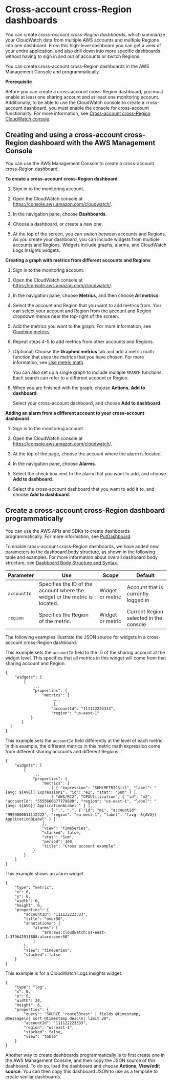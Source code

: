# Cross\-account cross\-Region dashboards<a name="cloudwatch_xaxr_dashboard"></a>

You can create *cross\-account cross\-Region dashboards*, which summarize your CloudWatch data from multiple AWS accounts and multiple Regions into one dashboard\. From this high\-level dashboard you can get a view of your entire application, and also drill down into more specific dashboards without having to sign in and out of accounts or switch Regions\.

You can create cross\-account cross\-Region dashboards in the AWS Management Console and programmatically\.

**Prerequisite**

Before you can create a cross\-account cross\-Region dashboard, you must enable at least one sharing account and at least one monitoring account\. Additionally, to be able to use the CloudWatch console to create a cross\-account dashboard, you must enable the console for cross\-account functionality\. For more information, see [Cross\-account cross\-Region CloudWatch console](Cross-Account-Cross-Region.md)\.

## Creating and using a cross\-account cross\-Region dashboard with the AWS Management Console<a name="create_xaxr_dashboard"></a>

You can use the AWS Management Console to create a cross\-account cross\-Region dashboard\.

**To create a cross\-account cross\-Region dashboard**

1. Sign in to the monitoring account\.

1. Open the CloudWatch console at [https://console\.aws\.amazon\.com/cloudwatch/](https://console.aws.amazon.com/cloudwatch/)\.

1. In the navigation pane, choose **Dashboards**\.

1. Choose a dashboard, or create a new one\.

1. At the top of the screen, you can switch between accounts and Regions\. As you create your dashboard, you can include widgets from multiple accounts and Regions\. Widgets include graphs, alarms, and CloudWatch Logs Insights widgets\.

**Creating a graph with metrics from different accounts and Regions**

1. Sign in to the monitoring account\.

1. Open the CloudWatch console at [https://console\.aws\.amazon\.com/cloudwatch/](https://console.aws.amazon.com/cloudwatch/)\.

1. In the navigation pane, choose **Metrics**, and then choose **All metrics**\.

1.  Select the account and Region that you want to add metrics from\. You can select your account and Region from the account and Region dropdown menus near the top\-right of the screen\.

1. Add the metrics you want to the graph\. For more information, see [Graphing metrics](graph_metrics.md)\.

1. Repeat steps 4\-5 to add metrics from other accounts and Regions\.

1. \(Optional\) Choose the **Graphed metrics** tab and add a metric math function that uses the metrics that you have chosen\. For more information, see [Use metric math](using-metric-math.md)\.

   You can also set up a single graph to include multiple `SEARCH` functions\. Each search can refer to a different account or Region\.

1. When you are finished with the graph, choose **Actions**, **Add to dashboard**\.

   Select your cross\-account dashboard, and choose **Add to dashboard**\.

**Adding an alarm from a different account to your cross\-account dashboard**

1. Sign in to the monitoring account\.

1. Open the CloudWatch console at [https://console\.aws\.amazon\.com/cloudwatch/](https://console.aws.amazon.com/cloudwatch/)\.

1. At the top of the page, choose the account where the alarm is located\.

1. In the navigation pane, choose **Alarms**\.

1. Select the check box next to the alarm that you want to add, and choose **Add to dashboard**\.

1. Select the cross\-account dashboard that you want to add it to, and choose **Add to dashboard**\.

## Create a cross\-account cross\-Region dashboard programmatically<a name="create_xaxr_dashboard_API"></a>

You can use the AWS APIs and SDKs to create dashboards programmatically\. For more information, see [ PutDashboard](https://docs.aws.amazon.com/AmazonCloudWatch/latest/APIReference/API_PutDashboard)\.

To enable cross\-account cross\-Region dashboards, we have added new parameters to the dashboard body structure, as shown in the following table and examples\. For more information about overall dashboard body structure, see [ Dashboard Body Structure and Syntax](https://docs.aws.amazon.com/AmazonCloudWatch/latest/APIReference/CloudWatch-Dashboard-Body-Structure.html)\.


| Parameter | Use | Scope | Default | 
| --- | --- | --- | --- | 
|  `accountId` | Specifies the ID of the account where the widget or the metric is located\. |  Widget or metric |  Account that is currently logged in  | 
|  `region` | Specifies the Region of the metric\. |  Widget or metric |  Current Region selected in the console  | 

The following examples illustrate the JSON source for widgets in a cross\-account cross\-Region dashboard\.

This example sets the `accountId` field to the ID of the sharing account at the widget level\. This specifies that all metrics in this widget will come from that sharing account and Region\.

```
{
    "widgets": [
        {
            ...
            "properties": {
 	            "metrics": [
                     …..
                     ],	 
                    "accountId": "111122223333",
                    "region": "us-east-1"
           }
       }
  ]
}
```

This example sets the `accountId` field differently at the level of each metric\. In this example, the different metrics in this metric math expression come from different sharing accounts and different Regions\.

```
{
    "widgets": [
        {
            ...
            "properties": {
                "metrics": [
                    [ { "expression": "SUM(METRICS())", "label": "[avg: ${AVG}] Expression1", "id": "e1", "stat": "Sum" } ],
                    [ "AWS/EC2", "CPUUtilization", { "id": "m2", "accountId": "5555666677778888", "region": "us-east-1", "label": "[avg: ${AVG}] ApplicationALabel " } ],
                    [ ".", ".", { "id": "m1", "accountId": "9999000011112222", "region": "eu-west-1", "label": "[avg: ${AVG}] ApplicationBLabel" } ]
                ],
                "view": "timeSeries",
                "stacked": false,
                "stat": "Sum",
                "period": 300,
                "title": "Cross account example"
            }
        }
    ]
}
```

This example shows an alarm widget\.

```
{
    "type": "metric",
    "x": 6,
    "y": 0,
    "width": 6,
    "height": 6,
    "properties": {
        "accountID": "111122223333",
        "title": "over50",
        "annotations": {
            "alarms": [
                "arn:aws:cloudwatch:us-east-1:379642911888:alarm:over50"
            ]
        },
        "view": "timeSeries",
        "stacked": false
    }
}
```

This example is for a CloudWatch Logs Insights widget\.

```
{
    "type": "log",
    "x": 0,
    "y": 6,
    "width": 24,
    "height": 6,
    "properties": {
        "query": "SOURCE 'route53test' | fields @timestamp, @message\n| sort @timestamp desc\n| limit 20",
        "accountId": "111122223333",
        "region": "us-east-1",
        "stacked": false,
        "view": "table"
    }
}
```

Another way to create dashboards programmatically is to first create one in the AWS Management Console, and then copy the JSON source of this dashboard\. To do so, load the dashboard and choose **Actions**, **View/edit source**\. You can then copy this dashboard JSON to use as a template to create similar dashboards\.